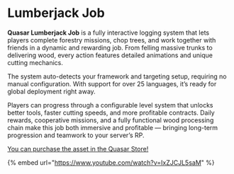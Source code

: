# Lumberjack Job

**Quasar Lumberjack Job** is a fully interactive logging system that lets players complete forestry missions, chop trees, and work together with friends in a dynamic and rewarding job. From felling massive trunks to delivering wood, every action features detailed animations and unique cutting mechanics.

The system auto-detects your framework and targeting setup, requiring no manual configuration. With support for over 25 languages, it’s ready for global deployment right away.

Players can progress through a configurable level system that unlocks better tools, faster cutting speeds, and more profitable contracts. Daily rewards, cooperative missions, and a fully functional wood processing chain make this job both immersive and profitable — bringing long-term progression and teamwork to your server’s RP.

[You can purchase the asset in the Quasar Store!](https://www.quasar-store.com/scripts/lumberjack)

{% embed url="https://www.youtube.com/watch?v=IxZJCJL5saM" %}
